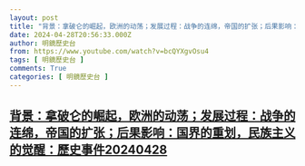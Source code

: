 ```yaml
---
layout: post
title: "背景：拿破仑的崛起，欧洲的动荡；发展过程：战争的连绵，帝国的扩张；后果影响：国界的重划，民族主义的觉醒：歷史事件20240428"
date: 2024-04-28T20:56:33.000Z
author: 明鏡歷史台
from: https://www.youtube.com/watch?v=bcQYXgvOsu4
tags: [ 明鏡歷史台 ]
comments: True
categories: [ 明鏡歷史台 ]
---
```

<!--1714337793000-->
[背景：拿破仑的崛起，欧洲的动荡；发展过程：战争的连绵，帝国的扩张；后果影响：国界的重划，民族主义的觉醒：歷史事件20240428](https://www.youtube.com/watch?v=bcQYXgvOsu4)
------

<div>

</div>
